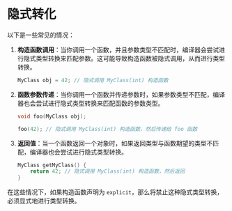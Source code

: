 # 隐式转化

以下是一些常见的情况：

1. **构造函数调用**：当你调用一个函数，并且参数类型不匹配时，编译器会尝试进行隐式类型转换来匹配参数。这可能导致构造函数被隐式调用，从而进行类型转换。

   ```c++
   MyClass obj = 42; // 隐式调用 MyClass(int) 构造函数
   ```

2. **函数参数传递**：当你调用一个函数并传递参数时，如果参数类型不匹配，编译器也会尝试进行隐式类型转换来匹配函数的参数类型。
   
   ```c++
   void foo(MyClass obj);

   foo(42); // 隐式调用 MyClass(int) 构造函数，然后传递给 foo 函数
   ```

3. **返回值**：当一个函数返回一个对象时，如果返回类型与函数期望的类型不匹配，编译器也会尝试进行隐式类型转换。

   ```c++
   MyClass getMyClass() {
       return 42; // 隐式调用 MyClass(int) 构造函数，然后返回
   }
   ```

在这些情况下，如果构造函数声明为 `explicit`，那么将禁止这种隐式类型转换，必须显式地进行类型转换。